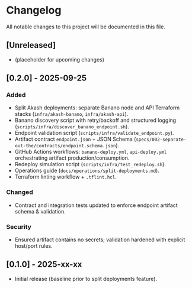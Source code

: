 # Changelog

All notable changes to this project will be documented in this file.

## [Unreleased]
- (placeholder for upcoming changes)

## [0.2.0] - 2025-09-25
### Added
- Split Akash deployments: separate Banano node and API Terraform stacks (`infra/akash-banano`, `infra/akash-api`).
- Banano discovery script with retry/backoff and structured logging (`scripts/infra/discover_banano_endpoint.sh`).
- Endpoint validation script (`scripts/infra/validate_endpoint.py`).
- Artifact contract `endpoint.json` + JSON Schema (`specs/002-separate-out-the/contracts/endpoint.schema.json`).
- GitHub Actions workflows: `banano-deploy.yml`, `api-deploy.yml` orchestrating artifact production/consumption.
- Redeploy simulation script (`scripts/infra/test_redeploy.sh`).
- Operations guide (`docs/operations/split-deployments.md`).
- Terraform linting workflow + `.tflint.hcl`.

### Changed
- Contract and integration tests updated to enforce endpoint artifact schema & validation.

### Security
- Ensured artifact contains no secrets; validation hardened with explicit host/port rules.

## [0.1.0] - 2025-xx-xx
- Initial release (baseline prior to split deployments feature).
